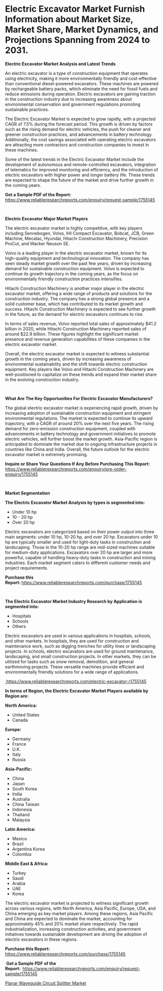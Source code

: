 <p><h1>Electric Excavator Market Furnish Information about Market Size, Market Share, Market Dynamics, and Projections Spanning from 2024 to 2031.</h1></p><p><strong>Electric Excavator Market Analysis and Latest Trends</strong></p>
<p><p>An electric excavator is a type of construction equipment that operates using electricity, making it more environmentally friendly and cost-effective than conventional diesel-powered excavators. These machines are powered by rechargeable battery packs, which eliminate the need for fossil fuels and reduce emissions during operation. Electric excavators are gaining traction in the construction industry due to increasing awareness about environmental conservation and government regulations promoting sustainable practices.</p><p>The Electric Excavator Market is expected to grow rapidly, with a projected CAGR of 7.5% during the forecast period. This growth is driven by factors such as the rising demand for electric vehicles, the push for cleaner and greener construction practices, and advancements in battery technology. Additionally, the cost savings associated with operating electric excavators are attracting more contractors and construction companies to invest in these machines.</p><p>Some of the latest trends in the Electric Excavator Market include the development of autonomous and remote-controlled excavators, integration of telematics for improved monitoring and efficiency, and the introduction of electric excavators with higher power and longer battery life. These trends are expected to shape the future of the market and drive further growth in the coming years.</p></p>
<p><strong>Get a Sample PDF of the Report:&nbsp;</strong> <a href="https://www.reliableresearchreports.com/enquiry/request-sample/1755145">https://www.reliableresearchreports.com/enquiry/request-sample/1755145</a></p>
<p>&nbsp;</p>
<p><strong>Electric Excavator Major Market Players</strong></p>
<p><p>The electric excavator market is highly competitive, with key players including Sennebogen, Volvo, IHI Compact Excavator, Bobcat, JCB, Green Machine, Mecalac, Hyundai, Hitachi Construction Machinery, Precision ProCut, and Wacker Neuson SE.</p><p>Volvo is a leading player in the electric excavator market, known for its high-quality equipment and technological innovation. The company has seen steady market growth over the past few years, driven by increasing demand for sustainable construction equipment. Volvo is expected to continue its growth trajectory in the coming years, as the focus on environmentally friendly construction practices intensifies.</p><p>Hitachi Construction Machinery is another major player in the electric excavator market, offering a wide range of products and solutions for the construction industry. The company has a strong global presence and a solid customer base, which has contributed to its market growth and success. Hitachi Construction Machinery is expected to see further growth in the future, as the demand for electric excavators continues to rise.</p><p>In terms of sales revenue, Volvo reported total sales of approximately $41.2 billion in 2020, while Hitachi Construction Machinery reported sales of around $22.9 billion. These figures highlight the significant market presence and revenue generation capabilities of these companies in the electric excavator market.</p><p>Overall, the electric excavator market is expected to witness substantial growth in the coming years, driven by increasing awareness of environmental sustainability and the shift towards electric construction equipment. Key players like Volvo and Hitachi Construction Machinery are well-positioned to capitalize on these trends and expand their market share in the evolving construction industry.</p></p>
<p>&nbsp;</p>
<p><strong>What Are The Key Opportunities For Electric Excavator Manufacturers?</strong></p>
<p><p>The global electric excavator market is experiencing rapid growth, driven by increasing adoption of sustainable construction equipment and stringent environmental regulations. The market is expected to continue its upward trajectory, with a CAGR of around 20% over the next five years. The rising demand for zero-emission construction equipment, coupled with advancements in battery technology and government initiatives to promote electric vehicles, will further boost the market growth. Asia-Pacific region is anticipated to dominate the market due to ongoing infrastructure projects in countries like China and India. Overall, the future outlook for the electric excavator market is extremely promising.</p></p>
<p><strong>Inquire or Share Your Questions If Any Before Purchasing This Report:</strong> <a href="https://www.reliableresearchreports.com/enquiry/pre-order-enquiry/1755145">https://www.reliableresearchreports.com/enquiry/pre-order-enquiry/1755145</a></p>
<p>&nbsp;</p>
<p><strong>Market Segmentation</strong></p>
<p><strong>The Electric Excavator Market Analysis by types is segmented into:</strong></p>
<p><ul><li>Under 10 hp</li><li>10 - 20 hp</li><li>Over 20 hp</li></ul></p>
<p><p>Electric excavators are categorized based on their power output into three main segments: under 10 hp, 10-20 hp, and over 20 hp. Excavators under 10 hp are typically smaller and used for light-duty tasks in construction and landscaping. Those in the 10-20 hp range are mid-sized machines suitable for medium-duty applications. Excavators over 20 hp are larger and more powerful, capable of handling heavy-duty tasks in construction and mining industries. Each market segment caters to different customer needs and project requirements.</p></p>
<p><strong>Purchase this Report:&nbsp;</strong><a href="https://www.reliableresearchreports.com/purchase/1755145">https://www.reliableresearchreports.com/purchase/1755145</a></p>
<p>&nbsp;</p>
<p><strong>The Electric Excavator Market Industry Research by Application is segmented into:</strong></p>
<p><ul><li>Hospitals</li><li>Schools</li><li>Others</li></ul></p>
<p><p>Electric excavators are used in various applications in hospitals, schools, and other markets. In hospitals, they are used for construction and maintenance work, such as digging trenches for utility lines or landscaping projects. In schools, electric excavators are used for ground maintenance, landscaping, and small construction projects. In other markets, they can be utilized for tasks such as snow removal, demolition, and general earthmoving projects. These versatile machines provide efficient and environmentally friendly solutions for a wide range of applications.</p></p>
<p><a href="https://www.reliableresearchreports.com/electric-excavator-r1755145">&nbsp;https://www.reliableresearchreports.com/electric-excavator-r1755145</a></p>
<p><strong>In terms of Region, the Electric Excavator Market Players available by Region are:</strong></p>
<p>
    <p> <strong> North America: </strong>
        <ul>
            <li>United States</li>
            <li>Canada</li>
        </ul>
        </p> 
    <p> <strong> Europe: </strong>
        <ul>
            <li>Germany</li>
            <li>France</li>
            <li>U.K.</li>
            <li>Italy</li>
            <li>Russia</li>
        </ul>
        </p> 
    <p> <strong> Asia-Pacific: </strong>
        <ul>
            <li>China</li>
            <li>Japan</li>
            <li>South Korea</li>
            <li>India</li>
            <li>Australia</li>
            <li>China Taiwan</li>
            <li>Indonesia</li>
            <li>Thailand</li>
            <li>Malaysia</li>
        </ul>
        </p> 
    <p> <strong> Latin America: </strong>
        <ul>
            <li>Mexico</li>
            <li>Brazil</li>
            <li>Argentina Korea</li>
            <li>Colombia</li>
        </ul>
        </p> 
    <p> <strong> Middle East & Africa: </strong>
        <ul>
            <li>Turkey</li>
            <li>Saudi</li>
            <li>Arabia</li>
            <li>UAE</li>
            <li>Korea</li>
        </ul>
    </p>
    </p>
<p><p>The electric excavator market is projected to witness significant growth across various regions, with North America, Asia Pacific, Europe, USA, and China emerging as key market players. Among these regions, Asia Pacific and China are expected to dominate the market, accounting for approximately 45% and 20% market share respectively. The rapid industrialization, increasing construction activities, and government initiatives towards sustainable development are driving the adoption of electric excavators in these regions.</p></p>
<p><strong>Purchase this Report: </strong><a href="https://www.reliableresearchreports.com/purchase/1755145">https://www.reliableresearchreports.com/purchase/1755145</a></p>
<p>&nbsp;<strong>Get a Sample PDF of the Report:&nbsp;&nbsp;</strong><a href="https://www.reliableresearchreports.com/enquiry/request-sample/1755145">https://www.reliableresearchreports.com/enquiry/request-sample/1755145</a></p>
<p><strong></strong></p>
<p><p><a href="https://github.com/wybrqqeb6/Market-Research-Report-List-1/blob/main/planar-waveguide-circuit-splitter-market.md">Planar Waveguide Circuit Splitter Market</a></p></p>
